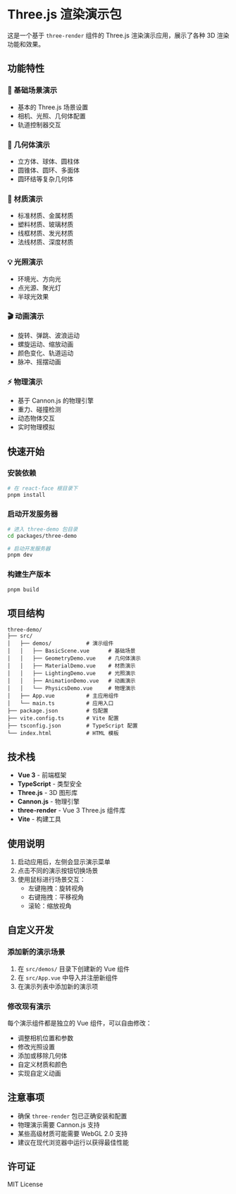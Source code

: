 # Three.js 渲染演示包

这是一个基于 `three-render` 组件的 Three.js 渲染演示应用，展示了各种 3D 渲染功能和效果。

## 功能特性

### 🎯 基础场景演示
- 基本的 Three.js 场景设置
- 相机、光照、几何体配置
- 轨道控制器交互

### 📐 几何体演示
- 立方体、球体、圆柱体
- 圆锥体、圆环、多面体
- 圆环结等复杂几何体

### 🎨 材质演示
- 标准材质、金属材质
- 塑料材质、玻璃材质
- 线框材质、发光材质
- 法线材质、深度材质

### 💡 光照演示
- 环境光、方向光
- 点光源、聚光灯
- 半球光效果

### 🎬 动画演示
- 旋转、弹跳、波浪运动
- 螺旋运动、缩放动画
- 颜色变化、轨道运动
- 脉冲、摇摆动画

### ⚡ 物理演示
- 基于 Cannon.js 的物理引擎
- 重力、碰撞检测
- 动态物体交互
- 实时物理模拟

## 快速开始

### 安装依赖

```bash
# 在 react-face 根目录下
pnpm install
```

### 启动开发服务器

```bash
# 进入 three-demo 包目录
cd packages/three-demo

# 启动开发服务器
pnpm dev
```

### 构建生产版本

```bash
pnpm build
```

## 项目结构

```
three-demo/
├── src/
│   ├── demos/           # 演示组件
│   │   ├── BasicScene.vue      # 基础场景
│   │   ├── GeometryDemo.vue    # 几何体演示
│   │   ├── MaterialDemo.vue    # 材质演示
│   │   ├── LightingDemo.vue    # 光照演示
│   │   ├── AnimationDemo.vue   # 动画演示
│   │   └── PhysicsDemo.vue     # 物理演示
│   ├── App.vue          # 主应用组件
│   └── main.ts          # 应用入口
├── package.json         # 包配置
├── vite.config.ts       # Vite 配置
├── tsconfig.json        # TypeScript 配置
└── index.html           # HTML 模板
```

## 技术栈

- **Vue 3** - 前端框架
- **TypeScript** - 类型安全
- **Three.js** - 3D 图形库
- **Cannon.js** - 物理引擎
- **three-render** - Vue 3 Three.js 组件库
- **Vite** - 构建工具

## 使用说明

1. 启动应用后，左侧会显示演示菜单
2. 点击不同的演示按钮切换场景
3. 使用鼠标进行场景交互：
   - 左键拖拽：旋转视角
   - 右键拖拽：平移视角
   - 滚轮：缩放视角

## 自定义开发

### 添加新的演示场景

1. 在 `src/demos/` 目录下创建新的 Vue 组件
2. 在 `src/App.vue` 中导入并注册新组件
3. 在演示列表中添加新的演示项

### 修改现有演示

每个演示组件都是独立的 Vue 组件，可以自由修改：
- 调整相机位置和参数
- 修改光照设置
- 添加或移除几何体
- 自定义材质和颜色
- 实现自定义动画

## 注意事项

- 确保 `three-render` 包已正确安装和配置
- 物理演示需要 Cannon.js 支持
- 某些高级材质可能需要 WebGL 2.0 支持
- 建议在现代浏览器中运行以获得最佳性能

## 许可证

MIT License 